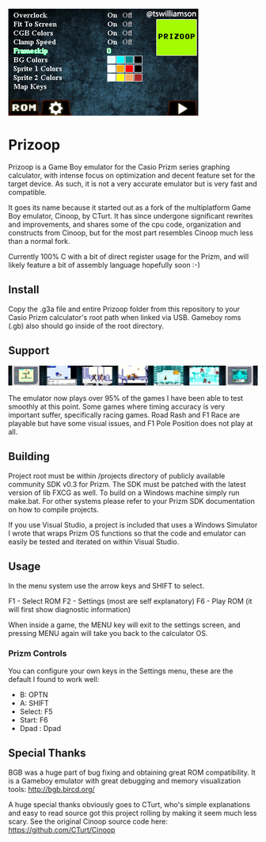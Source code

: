 ![Options Screen](/Screens/Options.png?raw=true)

Prizoop
=======

Prizoop is a Game Boy emulator for the Casio Prizm series graphing calculator, with intense focus on optimization and decent feature set for the target device. As such, it is not a very accurate emulator but is very fast and compatible. 

It goes its name because it started out as a fork of the multiplatform Game Boy emulator, Cinoop, by CTurt. It has since undergone significant rewrites and improvements, and shares some of the cpu code, organization and constructs from Cinoop, but for the most part resembles Cinoop much less than a normal fork.

Currently 100% C with a bit of direct register usage for the Prizm, and will likely feature a bit of assembly language hopefully soon :-)

## Install

Copy the .g3a file and entire Prizoop folder from this repository to your Casio Prizm calculator's root path when linked via USB. Gameboy roms (.gb) also should go inside of the root directory.

## Support

![Game Banner](/Screens/GameBanner.png?raw=true)

The emulator now plays over 95% of the games I have been able to test smoothly at this point. Some games where timing accuracy is very important suffer, specifically racing games. Road Rash and F1 Race are playable but have some visual issues, and F1 Pole Position does not play at all.

## Building

Project root must be within /projects directory of publicly available community SDK v0.3 for Prizm. The SDK must be patched with the latest version of lib FXCG as well. To build on a Windows machine simply run make.bat. For other systems please refer to your Prizm SDK documentation on how to compile projects.

If you use Visual Studio, a project is included that uses a Windows Simulator I wrote that wraps Prizm OS functions so that the code and emulator can easily be tested and iterated on within Visual Studio.

## Usage

In the menu system use the arrow keys and SHIFT to select.

F1 - Select ROM
F2 - Settings (most are self explanatory)
F6 - Play ROM (it will first show diagnostic information)

When inside a game, the MENU key will exit to the settings screen, and pressing MENU again will take you back to the calculator OS.

### Prizm Controls

You can configure your own keys in the Settings menu, these are the default I found to work well:

- B: OPTN
- A: SHIFT
- Select: F5
- Start: F6
- Dpad : Dpad

## Special Thanks

BGB was a huge part of bug fixing and obtaining great ROM compatibility. It is a Gameboy emulator with great debugging and memory visualization tools:
http://bgb.bircd.org/

A huge special thanks obviously goes to CTurt, who's simple explanations and easy to read source got this project rolling by making it seem much less scary. See the original Cinoop source code here:
https://github.com/CTurt/Cinoop
